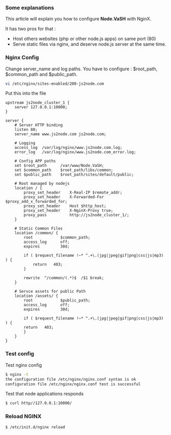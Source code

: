 ### Some explanations ###
This article will explain you how to configure **Node.VaSH** with NginX.

It has two pros for that :

- Host others websites (php or other node.js apps) on same port (80)
- Serve static files via nginx, and deserve node.js server at the same time.

### Nginx Config ###

Change server_name and log paths.
You have to configure : $root_path, $common_path and $public_path.

``` bash
vi /etc/nginx/sites-enabled/200-js2node.com
```

Put this into the file

``` nginx
upstream js2node_cluster_1 {
    server 127.0.0.1:10000;
}

server {
	# Server HTTP binding
	listen 80;
	server_name www.js2node.com js2node.com;

	# Logging
	access_log	/var/log/nginx/www.js2node.com.log;
	error_log	/var/log/nginx/www.js2node.com_error.log;

	# Config APP paths
	set $root_path 		/var/www/Node.VaSH;
	set $common_path 	$root_path/libs/common;
	set $public_path 	$root_path/sites/default/public;

	# Root managed by nodejs
	location / {
		proxy_set_header	X-Real-IP $remote_addr;
		proxy_set_header	X-Forwarded-For $proxy_add_x_forwarded_for;
		proxy_set_header	Host $http_host;
		proxy_set_header	X-NginX-Proxy true;
		proxy_pass			http://js2node_cluster_1/;
	}

	# Static Common Files
	location /common/ {
		root            $common_path;
		access_log      off;
		expires         30d;

		if ( $request_filename !~* ^.+\.(jpg|jpeg|gif|png|css|js|mp3) ) {
			return   403;
		}

		rewrite  ^/common/(.*)$  /$1 break;
	}

	# Servce assets for public Path
	location /assets/ {
		root            $public_path;
		access_log      off;
		expires         30d;

		if ( $request_filename !~* ^.+\.(jpg|jpeg|gif|png|css|js|mp3) ) {
		return   403;
		}
	}
}
```

### Test config ### 

Test nginx config

``` bash
$ nginx -t
the configuration file /etc/nginx/nginx.conf syntax is ok
configuration file /etc/nginx/nginx.conf test is successful
```

Test that node applications responds
``` bash
$ curl http//127.0.0.1:10000/
```

### Reload NGINX ### 
``` bash
$ /etc/init.d/nginx reload
```